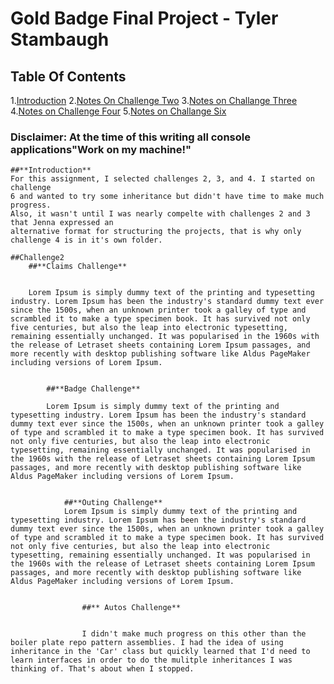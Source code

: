 # Gold Badge Final Project - Tyler Stambaugh

## Table Of Contents

1.[Introduction](##intro)
2.[Notes On Challenge Two](##Challenge2)
3.[Notes on Challange Three](##challenge3)
4.[Notes on Challenge Four](##challenge4)
5.[Notes on Challange Six](##challenge6)

### Disclaimer: At the time of this writing all console applications"Work on my machine!"

    ##**Introduction**
    For this assignment, I selected challenges 2, 3, and 4. I started on challenge
    6 and wanted to try some inheritance but didn't have time to make much progress.
    Also, it wasn't until I was nearly compelte with challenges 2 and 3 that Jenna expressed an
    alternative format for structuring the projects, that is why only challenge 4 is in it's own folder.

    ##Challenge2
        ##**Claims Challenge**


        Lorem Ipsum is simply dummy text of the printing and typesetting industry. Lorem Ipsum has been the industry's standard dummy text ever since the 1500s, when an unknown printer took a galley of type and scrambled it to make a type specimen book. It has survived not only five centuries, but also the leap into electronic typesetting, remaining essentially unchanged. It was popularised in the 1960s with the release of Letraset sheets containing Lorem Ipsum passages, and more recently with desktop publishing software like Aldus PageMaker including versions of Lorem Ipsum.


            ##**Badge Challenge**

            Lorem Ipsum is simply dummy text of the printing and typesetting industry. Lorem Ipsum has been the industry's standard dummy text ever since the 1500s, when an unknown printer took a galley of type and scrambled it to make a type specimen book. It has survived not only five centuries, but also the leap into electronic typesetting, remaining essentially unchanged. It was popularised in the 1960s with the release of Letraset sheets containing Lorem Ipsum passages, and more recently with desktop publishing software like Aldus PageMaker including versions of Lorem Ipsum.


                ##**Outing Challenge**
                Lorem Ipsum is simply dummy text of the printing and typesetting industry. Lorem Ipsum has been the industry's standard dummy text ever since the 1500s, when an unknown printer took a galley of type and scrambled it to make a type specimen book. It has survived not only five centuries, but also the leap into electronic typesetting, remaining essentially unchanged. It was popularised in the 1960s with the release of Letraset sheets containing Lorem Ipsum passages, and more recently with desktop publishing software like Aldus PageMaker including versions of Lorem Ipsum.


                    ##** Autos Challenge**


                    I didn't make much progress on this other than the boiler plate repo pattern assemblies. I had the idea of using inheritance in the 'Car' class but quickly learned that I'd need to learn interfaces in order to do the mulitple inheritances I was thinking of. That's about when I stopped.

